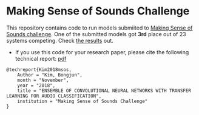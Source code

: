 # Making Sense of Sounds Challenge

This repository contains code to run models submiited to [Making Sense of Sounds challenge](https://cvssp.org/projects/making_sense_of_sounds/site/challenge/). One of the submitted models got **3rd** place out of 23 systems competing. Check [the results](https://cvssp.org/projects/making_sense_of_sounds/site/challenge/#results) out.

* If you use this code for your research paper, please cite the following technical report: [pdf](https://www.bongjunkim.com/pages/files/papers/making_sense_of_data.pdf)

```
@techreport{Kim2018msos,
    Author = "Kim, Bongjun",
    month = "November",
    year = "2018",
    title = "ENSEMBLE OF CONVOLUTIONAL NEURAL NETWORKS WITH TRANSFER LEARNING FOR AUDIO CLASSIFICATION",
    institution = "Making Sense of Sounds Challenge"
}
```
